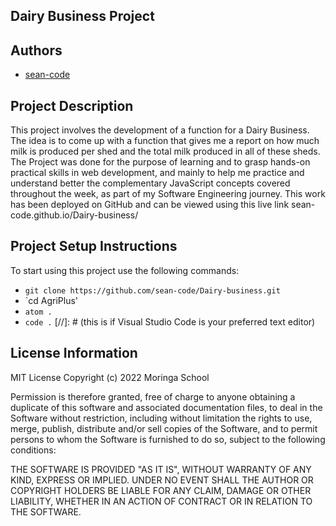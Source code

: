 ## Dairy Business Project

## Authors
- [sean-code](https://github.com/sean-code)


## Project Description
This project involves the development of a function for a Dairy Business.
The idea is to come up with a function that gives me a report on how much milk is produced per shed and the total milk produced in all of these sheds.
The Project was done for the purpose of learning and to grasp hands-on practical skills in web development, and mainly to help me practice and understand better the complementary JavaScript concepts covered throughout the week, as part of my Software Engineering journey.
This work has been deployed on GitHub and can be viewed using this live link sean-code.github.io/Dairy-business/

## Project Setup Instructions
To start using this project use the following commands:

- `git clone https://github.com/sean-code/Dairy-business.git`
- `cd AgriPlus'
- `atom .`
- `code .` [//]: # (this is if Visual Studio Code is your preferred text editor)

## License Information
MIT License
Copyright (c) 2022 Moringa School

Permission is therefore granted, free of charge to anyone obtaining a duplicate
of this software and associated documentation files, to deal in the Software without restriction, including without limitation the rights
to use, merge, publish, distribute and/or sell
copies of the Software, and to permit persons to whom the Software is furnished to do so, subject to the following conditions:

THE SOFTWARE IS PROVIDED "AS IT IS", WITHOUT WARRANTY OF ANY KIND, EXPRESS OR
IMPLIED. UNDER NO EVENT SHALL THE
AUTHOR OR COPYRIGHT HOLDERS BE LIABLE FOR ANY CLAIM, DAMAGE OR OTHER
LIABILITY, WHETHER IN AN ACTION OF CONTRACT OR IN RELATION TO THE SOFTWARE.